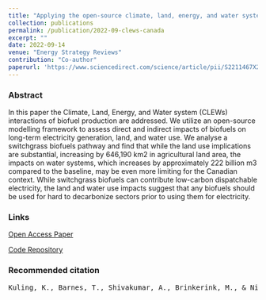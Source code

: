 ```yaml
---
title: "Applying the open-source climate, land, energy, and water systems (CLEWs) model to Canada"
collection: publications
permalink: /publication/2022-09-clews-canada
excerpt: ""
date: 2022-09-14
venue: "Energy Strategy Reviews"
contribution: "Co-author"
paperurl: 'https://www.sciencedirect.com/science/article/pii/S2211467X22001237?via%3Dihub'
---
```


### Abstract

In this paper the Climate, Land, Energy, and Water system (CLEWs) interactions of biofuel
production are addressed. We utilize an open-source modelling framework to assess direct 
and indirect impacts of biofuels on long-term electricity generation, land, and water use. 
We analyse a switchgrass biofuels pathway and find that while the land use implications are 
substantial, increasing by 646,190 km2 in agricultural land area, the impacts on water 
systems, which increases by approximately 222 billion m3 compared to the baseline, may be 
even more limiting for the Canadian context. While switchgrass biofuels can contribute 
low-carbon dispatchable electricity, the land and water use impacts suggest that any 
biofuels should be used for hard to decarbonize sectors prior to using them for electricity.

### Links

[Open Access Paper](https://www.sciencedirect.com/science/article/pii/S2211467X22001237?via%3Dihub)

[Code Repository](https://github.com/DeltaE/clews_canada)

### Recommended citation

<pre>
Kuling, K., Barnes, T., Shivakumar, A., Brinkerink, M., & Niet, T. (2022). Applying the open-source climate, land, energy, and water systems (CLEWs) model to Canada. In Energy Strategy Reviews (Vol. 44, p. 100929). Elsevier BV. https://doi.org/10.1016/j.esr.2022.100929 
</pre>
